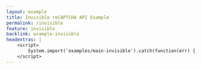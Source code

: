 ```yaml
---
layout: example
title: Invisible reCAPTCHA API Example
permalink: /invisible
feature: invisible
backlink: example-invisible
headextras: | 
    <script>
        System.import('examples/main-invisible').catch(function(err) { console.error(err); });
    </script>
---
```

